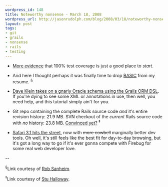 ```yaml
---
wordpress_id: 148
title: Noteworthy nonsense - March 18, 2008
wordpress_url: http://jasonrudolph.com/blog/2008/03/18/noteworthy-nonsense-march-18-2008/
layout: post
tags:
- git
- grails
- nonsense
- rails
- testing
---
```

* [More evidence](http://googletesting.blogspot.com/2008/03/tott-understanding-your-coverage-data.html "Google Testing Blog: TotT: Understanding Your Coverage Data") that 100% test coverage is just a good place to *start*.

* And here I thought perhaps it was finally time to drop [BASIC](http://prog21.dadgum.com/21.html "Slumming with BASIC Programmers") from my resume. <sup>&sect;</sup>  

* [Dave Klein takes on a gnarly Oracle schema using the Grails ORM DSL](http://dave-klein.blogspot.com/2008/03/grails-orm-dsl-rules.html "Grails' ORM DSL Rules!").  If you're dying to see some XML or annotations in use, then well, you need help, and this tutorial simply ain't for you.

* Git repo containing the complete Rails source code *and* it's entire revision history: 21.9 MB.  SVN checkout of the *current* Rails source code with *no* history: 23.8 MB.  [Convinced yet?](http://www.sanityinc.com/articles/rails-on-git "Rails on Git: How much hype fits in 9MB? — Sanity, Inc.") <sup>&Dagger;</sup>

* [Safari 3.1 hits the street](http://docs.info.apple.com/article.html?artnum=307467 "About the Safari 3.1 Update"), now with  <del>more cowbell</del> marginally better dev tools.  Oh well, it's still feels like the best fit for day-to-day browsing, but it's got a long way to go if it's ever gonna compete with Firebug for some real web developer love.

--

<sup>&sect;</sup>Link courtesy of [Rob Sanheim](http://robsanheim.com).

<sup>&Dagger;</sup>Link courtesy of [Stu Halloway](http://thinkrelevance.com/about).
